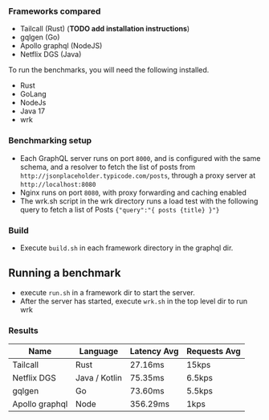 ### Frameworks compared
- Tailcall (Rust) (**TODO add installation instructions**)
- gqlgen (Go)
- Apollo graphql (NodeJS)
- Netflix DGS (Java)

To run the benchmarks, you will need the following installed.
- Rust
- GoLang
- NodeJs
- Java 17
- wrk 

### Benchmarking setup
- Each GraphQL server runs on port `8000`, and is configured with the same schema, and a resolver to fetch the list of posts from `http://jsonplaceholder.typicode.com/posts`, through a proxy server at `http://localhost:8080`
- Nginx runs on port `8080`, with proxy forwarding and caching enabled
- The wrk.sh script in the wrk directory runs a load test with the following query to fetch a list of Posts 
```{"query":"{ posts {title} }"} ```

### Build

- Execute `build.sh` in each framework directory in the graphql dir.



## Running a benchmark
- execute `run.sh` in a framework dir to start the server.
- After the server has started, execute `wrk.sh` in the top level dir to run wrk


### Results 

|Name   | Language| Latency Avg | Requests Avg |
|-------|---------|-----------|----------|
| Tailcall | Rust | 27.16ms | 15kps |
| Netflix DGS | Java / Kotlin | 75.35ms | 6.5kps|
| gqlgen | Go | 73.60ms | 5.5kps |
| Apollo graphql | Node | 356.29ms | 1kps |

